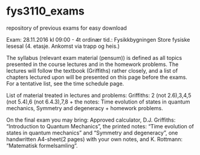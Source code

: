 # fys3110_exams
repository of previous exams for easy download

Exam:
28.11.2016 kl 09:00 - 4t ordinær tid.: Fysikkbygningen Store fysiske lesesal (4. etasje. Ankomst via trapp og heis.) 

The syllabus (relevant exam material (pensum)) is defined as all topics presented in the course lectures and in the homework problems. The lectures will follow the textbook (Griffiths) rather closely, and a list of chapters lectured upon will be presented on this page before the exams. For a tentative list, see the time schedule page.

List of material treated in lectures and problems:
Griffiths: 2 (not 2.6),3,4,5 (not 5.4),6 (not 6.4.3),7,8 + the notes: Time evolution of states in quantum mechanics, Symmetry and degeneracy + homework problems.

On the final exam you may bring:
Approved calculator, D.J. Griffiths: “Introduction to Quantum Mechanics”, the printed notes: “Time evolution of states in quantum mechanics” and “Symmetry and degeneracy”, one handwritten A4-sheet(2 pages) with your own notes, and K. Rottmann: “Matematisk formelsamling”.
